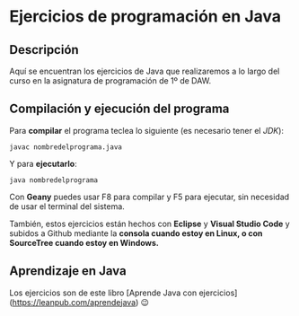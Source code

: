 # Ejercicios de programación en Java 


## Descripción

Aquí se encuentran los ejercicios de Java que realizaremos a lo largo del curso en la asignatura de programación de 1º de DAW.

## Compilación y ejecución del programa

Para **compilar** el programa teclea lo siguiente (es necesario tener el *JDK*):

```console
javac nombredelprograma.java
```

Y para **ejecutarlo**:

```console
java nombredelprograma
```

Con **Geany** puedes usar F8 para compilar y F5 para ejecutar, sin necesidad de usar el terminal del sistema. 

También, estos ejercicios están hechos con **Eclipse** y **Visual Studio Code** y subidos a Github mediante la **consola cuando estoy en Linux, o con SourceTree cuando estoy en Windows.**

## Aprendizaje en Java

Los ejercicios son de este libro [Aprende Java con ejercicios] (https://leanpub.com/aprendejava) :wink:
